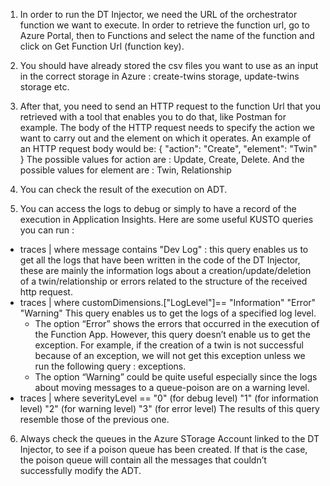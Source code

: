 1. In order to run the DT Injector, we need the URL of the orchestrator function we want to execute. In order to retrieve the function url, go to Azure Portal, then to Functions and select the name of the function and click on Get Function Url (function key).

2. You should have already stored the csv files you want to use as an input in the correct storage in Azure : create-twins storage, update-twins storage etc.

3. After that, you need to send an HTTP request to the function Url that you retrieved with a tool that enables you to do that, like Postman for example.
The body of the HTTP request needs to specify the action we want to carry out and the element on which it operates. An example of an HTTP request body would be: 
{
"action": "Create",
"element": "Twin"
} 
The possible values for action are : Update, Create, Delete. And the possible values for element are : Twin, Relationship

4. You can check the result of the execution on ADT.

5. You can access the logs to debug or simply to have a record of the execution in Application Insights. Here are some useful KUSTO queries you can run : 
- traces | where message contains "Dev Log" : this query enables us to get all the logs that have been written in the code of the DT Injector, these are mainly the information logs about a creation/update/deletion of a twin/relationship or errors related to the structure of the received http request.
- traces | where customDimensions.["LogLevel"]==
        "Information"
        "Error"
        "Warning"
This query enables us to get the logs of a specified log level. 
    - The option “Error” shows the errors that occurred in the execution of the Function App. However, this query doesn’t enable us to get the exception. For example, if the creation of a twin is not successful because of an exception, we will not get this exception unless we run the following query : exceptions.
    - The option “Warning” could be quite useful especially since the logs about moving messages to a queue-poison are on a warning level.
- traces | where severityLevel ==
        "0" (for debug level)
        "1" (for information level)
        "2" (for warning level)
        "3" (for error level)
The results of this query resemble those of the previous one. 

6. Always check the queues in the Azure STorage Account linked to the DT Injector, to see if a poison queue has been created. If that is the case, the poison queue will contain all the messages that couldn’t successfully modify the ADT. 





